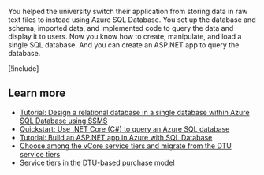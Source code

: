 You helped the university switch their application from storing data in raw text files to instead using Azure SQL Database. You set up the database and schema, imported data, and implemented code to query the data and display it to users. Now you know how to create, manipulate, and load a single SQL database. And you can create an ASP.NET app to query the database.

[!include[](../../../includes/azure-sandbox-cleanup.md)]

## Learn more

- [Tutorial: Design a relational database in a single database within Azure SQL Database using SSMS](https://docs.microsoft.com/azure/sql-database/sql-database-design-first-database)
- [Quickstart: Use .NET Core (C#) to query an Azure SQL database](https://docs.microsoft.com/azure/sql-database/sql-database-connect-query-dotnet-core)
- [Tutorial: Build an ASP.NET app in Azure with SQL Database](https://docs.microsoft.com/azure/app-service/app-service-web-tutorial-dotnet-sqldatabase)
- [Choose among the vCore service tiers and migrate from the DTU service tiers](https://docs.microsoft.com/azure/sql-database/sql-database-service-tiers-vcore)
- [Service tiers in the DTU-based purchase model](https://docs.microsoft.com/azure/sql-database/sql-database-service-tiers-dtu)
